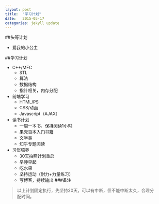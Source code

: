 ```yaml
---
layout: post
title:  "学习计划"
date:   2015-05-17 
categories: jekyll update
---
```

##头等计划

- 爱我的小公主

##学习计划

- C++/MFC
	- STL
	- 算法
	- 数据结构
	- 指针相关，内存分配
- 前端学习
	- HTML/PS
	- CSS/动画
	- Javascript（AJAX）
- 读书计划
	- 一周一本书，保持阅读1小时
	- 果壳百本入门书籍
	- 文学类
	- 知乎专题阅读
- 习惯培养
	- 30天拍照计划重启
	- 早睡早起
	- 吃水果
	- 坚持运动（耐力+力量练习）
	- 写博客，持续输出
###备注
>以上计划固定执行，先坚持20天，可以有中断，但不能中断太久，合理分配时间。

